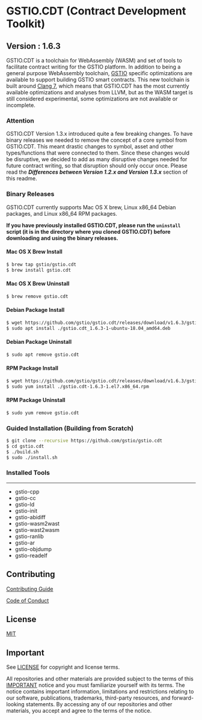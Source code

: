# GSTIO.CDT (Contract Development Toolkit)
## Version : 1.6.3

GSTIO.CDT is a toolchain for WebAssembly (WASM) and set of tools to facilitate contract writing for the GSTIO platform.  In addition to being a general purpose WebAssembly toolchain, [GSTIO](https://github.com/gstio/gst) specific optimizations are available to support building GSTIO smart contracts.  This new toolchain is built around [Clang 7](https://github.com/gstio/llvm), which means that GSTIO.CDT has the most currently available optimizations and analyses from LLVM, but as the WASM target is still considered experimental, some optimizations are not available or incomplete.

### Attention
GSTIO.CDT Version 1.3.x introduced quite a few breaking changes.  To have binary releases we needed to remove the concept of a core symbol from GSTIO.CDT. This meant drastic changes to symbol, asset and other types/functions that were connected to them. Since these changes would be disruptive, we decided to add as many disruptive changes needed for future contract writing, so that disruption should only occur once. Please read the **_Differences between Version 1.2.x and Version 1.3.x_** section of this readme.

### Binary Releases
GSTIO.CDT currently supports Mac OS X brew, Linux x86_64 Debian packages, and Linux x86_64 RPM packages.

**If you have previously installed GSTIO.CDT, please run the `uninstall` script (it is in the directory where you cloned GSTIO.CDT) before downloading and using the binary releases.**

#### Mac OS X Brew Install
```sh
$ brew tap gstio/gstio.cdt
$ brew install gstio.cdt
```

#### Mac OS X Brew Uninstall
```sh
$ brew remove gstio.cdt
```

#### Debian Package Install
```sh
$ wget https://github.com/gstio/gstio.cdt/releases/download/v1.6.3/gstio.cdt_1.6.3-1-ubuntu-18.04_amd64.deb
$ sudo apt install ./gstio.cdt_1.6.3-1-ubuntu-18.04_amd64.deb
```

#### Debian Package Uninstall
```sh
$ sudo apt remove gstio.cdt
```

#### RPM Package Install
```sh
$ wget https://github.com/gstio/gstio.cdt/releases/download/v1.6.3/gstio.cdt-1.6.3-1.el7.x86_64.rpm
$ sudo yum install ./gstio.cdt-1.6.3-1.el7.x86_64.rpm
```

#### RPM Package Uninstall
```sh
$ sudo yum remove gstio.cdt
```

### Guided Installation (Building from Scratch)
```sh
$ git clone --recursive https://github.com/gstio/gstio.cdt
$ cd gstio.cdt
$ ./build.sh
$ sudo ./install.sh
```

### Installed Tools
---
* gstio-cpp
* gstio-cc
* gstio-ld
* gstio-init
* gstio-abidiff
* gstio-wasm2wast
* gstio-wast2wasm
* gstio-ranlib
* gstio-ar
* gstio-objdump
* gstio-readelf

## Contributing

[Contributing Guide](./CONTRIBUTING.md)

[Code of Conduct](./CONTRIBUTING.md#conduct)

## License

[MIT](./LICENSE)

## Important

See [LICENSE](./LICENSE) for copyright and license terms.

All repositories and other materials are provided subject to the terms of this [IMPORTANT](./IMPORTANT.md) notice and you must familiarize yourself with its terms.  The notice contains important information, limitations and restrictions relating to our software, publications, trademarks, third-party resources, and forward-looking statements.  By accessing any of our repositories and other materials, you accept and agree to the terms of the notice.
